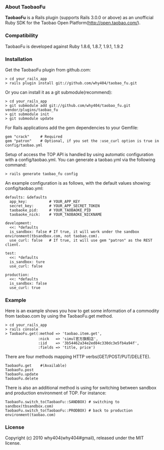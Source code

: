 ### About TaobaoFu

**TaobaoFu** is a Rails plugin (supports Rails 3.0.0 or above) as an unofficial Ruby SDK for the Taobao Open Platform(http://open.taobao.com/).


### Compatibility

TaobaoFu is developed against Ruby 1.8.6, 1.8.7, 1.9.1, 1.9.2


### Installation

Get the TaobaoFu plugin from github.com:
 
    > cd your_rails_app
    > rails plugin install git://github.com/why404/taobao_fu.git

Or you can install it as a git submodule(recommend):

    > cd your_rails_app
    > git submodule add git://github.com/why404/taobao_fu.git vendor/plugins/taobao_fu
    > git submodule init
    > git submodule update

For Rails applications add the gem dependencies to your Gemfile: 

    gem "crack"     # Required
    gem "patron"    # Optional, if you set the :use_curl option is true in config/taobao.yml 

Setup of access the TOP API is handled by using automatic configuration with a config/taobao.yml. You can generate a taobao.yml via the following command: 

    > rails generate taobao_fu config

An example configuration is as follows, with the default values showing: 
config/taobao.yml: 

    defaults: &defaults
      app_key:          # YOUR_APP_KEY
      secret_key:       # YOUR_APP_SECRET_TOKEN
      taobaoke_pid:     # YOUR_TAOBAOKE_PID
      taobaoke_nick:    # YOUR_TAOBAOKE_NICKNAME

    development:
      <<: *defaults
      is_sandbox: false # If true, it will work under the sandbox environment(tbsandbox.com, not taobao.com).
      use_curl: false   # If true, it will use gem "patron" as the REST client.

    test:
      <<: *defaults
      is_sandbox: ture
      use_curl: false

    production:
      <<: *defaults
      is_sandbox: false
      use_curl: true


### Example

Here is an example shows you how to get some information of a commodity from taobao.com by using the TaobaoFu.get method.

    > cd your_rails_app
    > rails console
    > TaobaoFu.get(:method => 'taobao.item.get', 
                   :nick   => 'simul官方旗舰店', 
                   :iid    => '3b54462a34e2ed84c330dc3e5fb4a94f', 
                   :fields => 'title, price')

There are four methods mapping HTTP verbs(GET/POST/PUT/DELETE).

    TaobaoFu.get    #(Available)
    TaobaoFu.post
    TaobaoFu.update
    TaobaoFu.delete

There is also an additional method is using for switching between sandbox and production environment of TOP. For instance:

    TaobaoFu.switch_to(TaobaoFu::SANDBOX) # switching to sandbox(tbsandbox.com)
    TaobaoFu.switch_to(TaobaoFu::PRODBOX) # back to production environment(taobao.com)


### License

Copyright (c) 2010 why404(why404#gmail), released under the MIT license.
